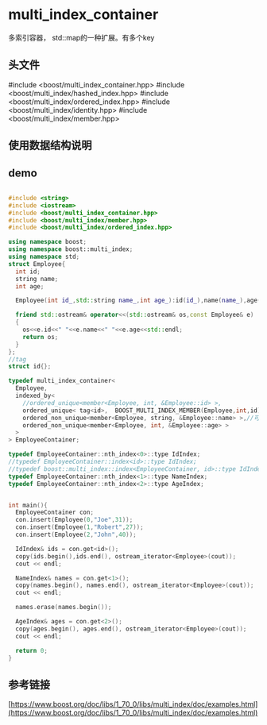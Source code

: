 # multi_index_container
多索引容器，
std::map的一种扩展。有多个key
## 头文件
#include <boost/multi_index_container.hpp>
#include <boost/multi_index/hashed_index.hpp>
#include <boost/multi_index/ordered_index.hpp>
#include <boost/multi_index/identity.hpp>
#include <boost/multi_index/member.hpp>

## 使用数据结构说明


## demo

```C++

#include <string>
#include <iostream>
#include <boost/multi_index_container.hpp>
#include <boost/multi_index/member.hpp>
#include <boost/multi_index/ordered_index.hpp>

using namespace boost;
using namespace boost::multi_index;
using namespace std;
struct Employee{
  int id;
  string name;
  int age;

  Employee(int id_,std::string name_,int age_):id(id_),name(name_),age(age_){}

  friend std::ostream& operator<<(std::ostream& os,const Employee& e)
  {
    os<<e.id<<" "<<e.name<<" "<<e.age<<std::endl;
    return os;
  }
};
//tag
struct id{};

typedef multi_index_container<
  Employee,
  indexed_by<
    //ordered_unique<member<Employee, int, &Employee::id> >,
    ordered_unique< tag<id>,  BOOST_MULTI_INDEX_MEMBER(Employee,int,id) >,//不重复的key
    ordered_non_unique<member<Employee, string, &Employee::name> >,//可重复的key
    ordered_non_unique<member<Employee, int, &Employee::age> >
  >
> EmployeeContainer;

typedef EmployeeContainer::nth_index<0>::type IdIndex;
//typedef EmployeeContainer::index<id>::type IdIndex;
//typedef boost::multi_index::index<EmployeeContainer, id>::type IdIndex;
typedef EmployeeContainer::nth_index<1>::type NameIndex;
typedef EmployeeContainer::nth_index<2>::type AgeIndex;


int main(){
  EmployeeContainer con;
  con.insert(Employee(0,"Joe",31));
  con.insert(Employee(1,"Robert",27));
  con.insert(Employee(2,"John",40));

  IdIndex& ids = con.get<id>();
  copy(ids.begin(),ids.end(), ostream_iterator<Employee>(cout));
  cout << endl;

  NameIndex& names = con.get<1>();
  copy(names.begin(), names.end(), ostream_iterator<Employee>(cout));
  cout << endl;

  names.erase(names.begin());

  AgeIndex& ages = con.get<2>();
  copy(ages.begin(), ages.end(), ostream_iterator<Employee>(cout));
  cout << endl;

  return 0;
}

```
## 参考链接
[https://www.boost.org/doc/libs/1_70_0/libs/multi_index/doc/examples.html](https://www.boost.org/doc/libs/1_70_0/libs/multi_index/doc/examples.html)